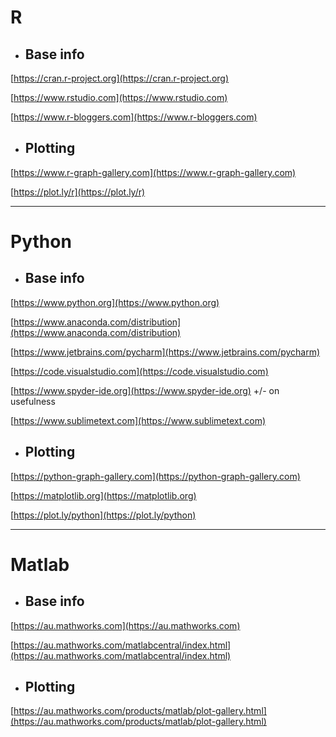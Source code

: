 # R
* ## Base info

[https://cran.r-project.org](https://cran.r-project.org)

[https://www.rstudio.com](https://www.rstudio.com)

[https://www.r-bloggers.com](https://www.r-bloggers.com)

* ## Plotting

[https://www.r-graph-gallery.com](https://www.r-graph-gallery.com)

[https://plot.ly/r](https://plot.ly/r)

---

# Python
* ## Base info

[https://www.python.org](https://www.python.org)

[https://www.anaconda.com/distribution](https://www.anaconda.com/distribution)

[https://www.jetbrains.com/pycharm](https://www.jetbrains.com/pycharm)

[https://code.visualstudio.com](https://code.visualstudio.com)

[https://www.spyder-ide.org](https://www.spyder-ide.org) +/- on usefulness

[https://www.sublimetext.com](https://www.sublimetext.com)

* ## Plotting

[https://python-graph-gallery.com](https://python-graph-gallery.com)

[https://matplotlib.org](https://matplotlib.org)

[https://plot.ly/python](https://plot.ly/python)

---

# Matlab
* ## Base info

[https://au.mathworks.com](https://au.mathworks.com)

[https://au.mathworks.com/matlabcentral/index.html](https://au.mathworks.com/matlabcentral/index.html)

* ## Plotting

[https://au.mathworks.com/products/matlab/plot-gallery.html](https://au.mathworks.com/products/matlab/plot-gallery.html)

